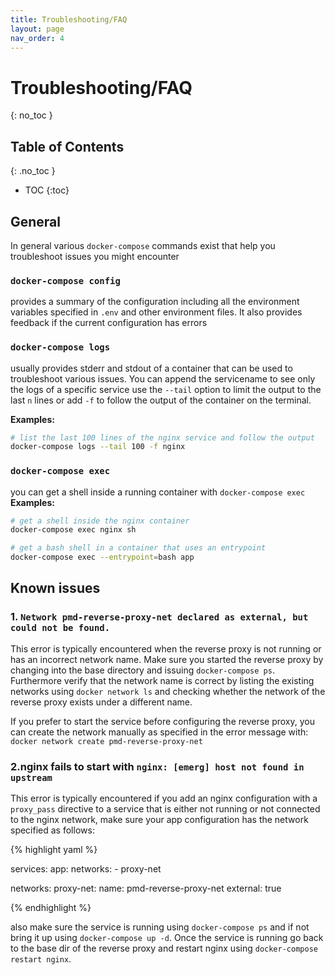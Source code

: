 ```yaml
---
title: Troubleshooting/FAQ
layout: page
nav_order: 4
---
```


Troubleshooting/FAQ
===

{: no_toc }

## Table of Contents
{: .no_toc }

- TOC
{:toc}

## General

In general various `docker-compose` commands exist that help you troubleshoot issues you might encounter

### `docker-compose config`
provides a summary of the configuration including all the environment variables specified in `.env` and other environment files. It also provides feedback if the current configuration has errors

### `docker-compose logs`
usually provides stderr and stdout of a container that can be used to troubleshoot various issues. You can append the servicename to see only the logs of a specific service use the `--tail` option to limit the output to the last `n` lines or add `-f` to follow the output of the container on the terminal.

**Examples:**
```bash
# list the last 100 lines of the nginx service and follow the output
docker-compose logs --tail 100 -f nginx
```

### `docker-compose exec`
you can get a shell inside a running container with `docker-compose exec`
**Examples:**
```bash
# get a shell inside the nginx container
docker-compose exec nginx sh

# get a bash shell in a container that uses an entrypoint
docker-compose exec --entrypoint=bash app

```


## Known issues
### 1. `Network pmd-reverse-proxy-net declared as external, but could not be found.`
This error is typically encountered when the reverse proxy is not running or has an incorrect network name. Make sure you started the reverse proxy by changing into the base directory and issuing `docker-compose ps`. Furthermore verify that the network name is correct by listing the existing networks using `docker network ls` and checking whether the network of the reverse proxy exists under a different name.

If you prefer to start the service before configuring the reverse proxy, you can  create the network manually as specified in the error message with: `docker network create pmd-reverse-proxy-net`

### 2.nginx fails to start with `nginx: [emerg] host not found in upstream`

This error is typically encountered if you add an nginx configuration with a `proxy_pass` directive to a service that is either not running or not connected to the nginx network, make sure your app configuration has the network specified as follows:

{% highlight yaml %}

services:
  app:
    networks:
      - proxy-net

 networks:
  proxy-net:
    name: pmd-reverse-proxy-net
    external: true

{% endhighlight %}

also make sure the service is running using `docker-compose ps` and if not bring it up using `docker-compose up -d`.
Once the service is running go back to the base dir of the reverse proxy and restart nginx using `docker-compose restart nginx`.
